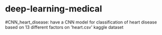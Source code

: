 # deep-learning-medical

#CNN_heart_disease:
have a CNN model for classification of heart disease based on 13 different factors on 'heart.csv' kaggle dataset
